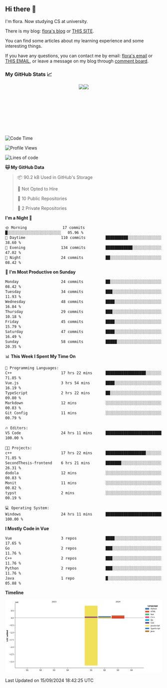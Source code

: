 ## Hi there 👋

I'm flora. Now studying CS at university. 

There is my blog: [flora's blog](https://florae006.github.io/) or [THIS SITE](https://dodolalorc.cn/). 

You can find some articles about my learning experience and some interesting things.

If you have any questions, you can contact me by email: [flora's email](mailto:chenflora124@gmail.com) or [THIS EMAIL](mailto:flora_chen2021@163.com), or leave a message on my blog through [comment board](https://florae006.github.io/comments/).

### My GitHub Stats 📈
<div style="display:flex;flex-direction:row;justify-content:center;">
  <img height="150" class="img" src="https://github-readme-stats.vercel.app/api?username=Florae006&count_private=true&show_icons=true&theme=graywhite&show_owner=true" />
  <img height="150" class="img" src="https://github-readme-stats.vercel.app/api/top-langs/?username=Florae006&layout=compact&theme=graywhite" />
</div>

<!--START_SECTION:waka-->
![Code Time](http://img.shields.io/badge/Code%20Time-269%20hrs%2039%20mins-blue)

![Profile Views](http://img.shields.io/badge/Profile%20Views-0-blue)

![Lines of code](https://img.shields.io/badge/From%20Hello%20World%20I%27ve%20Written-1.1%20million%20lines%20of%20code-blue)

**🐱 My GitHub Data** 

> 📦 90.2 kB Used in GitHub's Storage 
 > 
> 🚫 Not Opted to Hire
 > 
> 📜 10 Public Repositories 
 > 
> 🔑 2 Private Repositories 
 > 
**I'm a Night 🦉** 

```text
🌞 Morning                17 commits          █░░░░░░░░░░░░░░░░░░░░░░░░   05.96 % 
🌆 Daytime                110 commits         ██████████░░░░░░░░░░░░░░░   38.60 % 
🌃 Evening                134 commits         ████████████░░░░░░░░░░░░░   47.02 % 
🌙 Night                  24 commits          ██░░░░░░░░░░░░░░░░░░░░░░░   08.42 % 
```
📅 **I'm Most Productive on Sunday** 

```text
Monday                   24 commits          ██░░░░░░░░░░░░░░░░░░░░░░░   08.42 % 
Tuesday                  34 commits          ███░░░░░░░░░░░░░░░░░░░░░░   11.93 % 
Wednesday                48 commits          ████░░░░░░░░░░░░░░░░░░░░░   16.84 % 
Thursday                 29 commits          ███░░░░░░░░░░░░░░░░░░░░░░   10.18 % 
Friday                   45 commits          ████░░░░░░░░░░░░░░░░░░░░░   15.79 % 
Saturday                 47 commits          ████░░░░░░░░░░░░░░░░░░░░░   16.49 % 
Sunday                   58 commits          █████░░░░░░░░░░░░░░░░░░░░   20.35 % 
```


📊 **This Week I Spent My Time On** 

```text
💬 Programming Languages: 
C++                      17 hrs 22 mins      ██████████████████░░░░░░░   71.85 % 
Vue.js                   3 hrs 54 mins       ████░░░░░░░░░░░░░░░░░░░░░   16.19 % 
TypeScript               2 hrs 22 mins       ██░░░░░░░░░░░░░░░░░░░░░░░   09.80 % 
Markdown                 12 mins             ░░░░░░░░░░░░░░░░░░░░░░░░░   00.83 % 
Git Config               11 mins             ░░░░░░░░░░░░░░░░░░░░░░░░░   00.79 % 

🔥 Editors: 
VS Code                  24 hrs 11 mins      █████████████████████████   100.00 % 

🐱‍💻 Projects: 
c++                      17 hrs 22 mins      ██████████████████░░░░░░░   71.85 % 
SecondThesis-frontend    6 hrs 21 mins       ███████░░░░░░░░░░░░░░░░░░   26.31 % 
dodola                   12 mins             ░░░░░░░░░░░░░░░░░░░░░░░░░   00.83 % 
Monit                    11 mins             ░░░░░░░░░░░░░░░░░░░░░░░░░   00.82 % 
typst                    2 mins              ░░░░░░░░░░░░░░░░░░░░░░░░░   00.19 % 

💻 Operating System: 
Windows                  24 hrs 11 mins      █████████████████████████   100.00 % 
```

**I Mostly Code in Vue** 

```text
Vue                      3 repos             ████░░░░░░░░░░░░░░░░░░░░░   17.65 % 
Go                       2 repos             ███░░░░░░░░░░░░░░░░░░░░░░   11.76 % 
C++                      2 repos             ███░░░░░░░░░░░░░░░░░░░░░░   11.76 % 
Python                   2 repos             ███░░░░░░░░░░░░░░░░░░░░░░   11.76 % 
Java                     1 repo              █░░░░░░░░░░░░░░░░░░░░░░░░   05.88 % 
```



**Timeline**

![Lines of Code chart](https://raw.githubusercontent.com/Florae006/Florae006/main/assets/bar_graph.png)


 Last Updated on 15/09/2024 18:42:25 UTC
<!--END_SECTION:waka-->

<!--
**Florae006/Florae006** is a ✨ _special_ ✨ repository because its `README.md` (this file) appears on your GitHub profile.

Here are some ideas to get you started:

- 🔭 I’m currently working on ...
- 🌱 I’m currently learning ...
- 👯 I’m looking to collaborate on ...
- 🤔 I’m looking for help with ...
- 💬 Ask me about ...
- 📫 How to reach me: ...
- 😄 Pronouns: ...
- ⚡ Fun fact: ...
  -->
